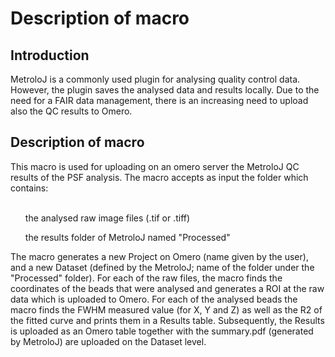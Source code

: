 <h1>Description of macro</h1>
<h2>Introduction</h2>
MetroloJ is a commonly used plugin for analysing quality control data. However, the plugin saves the analysed data and results locally.
Due to the need for a FAIR data management, there is an increasing need to upload also the QC results to Omero.
<h2>Description of macro</h2>
This macro is used for uploading on an omero server the MetroloJ QC results of the PSF analysis. 
The macro accepts as input the folder which contains:<br><br>

<ul>the analysed raw image files (.tif or .tiff)</ul>
<ul>the results folder of MetroloJ named "Processed"</ul>
<p>The macro generates a new Project on Omero (name given by the user), and a new Dataset (defined by the MetroloJ; name of the folder under the "Processed" folder).
For each of the raw files, the macro finds the coordinates of the beads that were analysed and generates a ROI at the raw data which is uploaded to Omero.
For each of the analysed beads the macro finds the FWHM measured value (for X, Y and Z) as well as the R2 of the fitted curve and prints them in a Results table. 
Subsequently, the Results is uploaded as an Omero table together with the summary.pdf (generated by MetroloJ) are uploaded on the Dataset level.</p>
